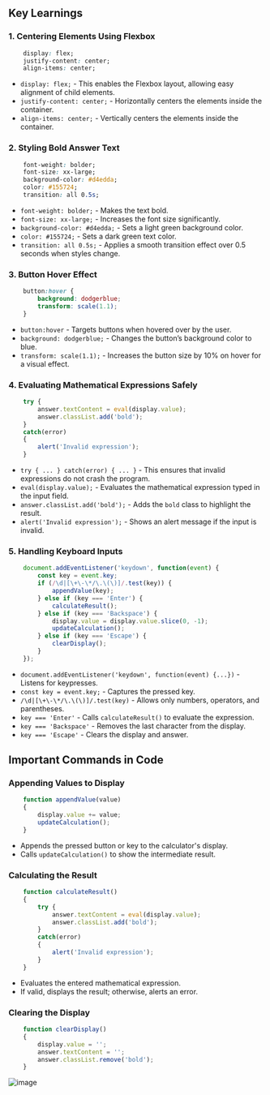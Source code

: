 ## Key Learnings

### 1. Centering Elements Using Flexbox
```css
    display: flex;
    justify-content: center;
    align-items: center;
```
- `display: flex;` - This enables the Flexbox layout, allowing easy alignment of child elements.
- `justify-content: center;` - Horizontally centers the elements inside the container.
- `align-items: center;` - Vertically centers the elements inside the container.

### 2. Styling Bold Answer Text
```css
    font-weight: bolder;
    font-size: xx-large;
    background-color: #d4edda;
    color: #155724;
    transition: all 0.5s;
```
- `font-weight: bolder;` - Makes the text bold.
- `font-size: xx-large;` - Increases the font size significantly.
- `background-color: #d4edda;` - Sets a light green background color.
- `color: #155724;` - Sets a dark green text color.
- `transition: all 0.5s;` - Applies a smooth transition effect over 0.5 seconds when styles change.

### 3. Button Hover Effect
```css
    button:hover {
        background: dodgerblue;
        transform: scale(1.1);
    }
```
- `button:hover` - Targets buttons when hovered over by the user.
- `background: dodgerblue;` - Changes the button’s background color to blue.
- `transform: scale(1.1);` - Increases the button size by 10% on hover for a visual effect.

### 4. Evaluating Mathematical Expressions Safely
```javascript
    try {
        answer.textContent = eval(display.value);
        answer.classList.add('bold');
    }
    catch(error)
    {
        alert('Invalid expression');
    }
```
- `try { ... } catch(error) { ... }` - This ensures that invalid expressions do not crash the program.
- `eval(display.value);` - Evaluates the mathematical expression typed in the input field.
- `answer.classList.add('bold');` - Adds the `bold` class to highlight the result.
- `alert('Invalid expression');` - Shows an alert message if the input is invalid.

### 5. Handling Keyboard Inputs
```javascript
    document.addEventListener('keydown', function(event) {
        const key = event.key;
        if (/\d|[\+\-\*/\.\(\)]/.test(key)) {
            appendValue(key);
        } else if (key === 'Enter') {
            calculateResult();
        } else if (key === 'Backspace') {
            display.value = display.value.slice(0, -1);
            updateCalculation();
        } else if (key === 'Escape') {
            clearDisplay();
        }
    });
```
- `document.addEventListener('keydown', function(event) {...})` - Listens for keypresses.
- `const key = event.key;` - Captures the pressed key.
- `/\d|[\+\-\*/\.\(\)]/.test(key)` - Allows only numbers, operators, and parentheses.
- `key === 'Enter'` - Calls `calculateResult()` to evaluate the expression.
- `key === 'Backspace'` - Removes the last character from the display.
- `key === 'Escape'` - Clears the display and answer.

## Important Commands in Code

### Appending Values to Display
```javascript
    function appendValue(value)
    {
        display.value += value;
        updateCalculation();
    }
```
- Appends the pressed button or key to the calculator's display.
- Calls `updateCalculation()` to show the intermediate result.

### Calculating the Result
```javascript
    function calculateResult()
    {
        try {
            answer.textContent = eval(display.value);
            answer.classList.add('bold');
        }
        catch(error)
        {
            alert('Invalid expression');
        }
    }
```
- Evaluates the entered mathematical expression.
- If valid, displays the result; otherwise, alerts an error.

### Clearing the Display
```javascript
    function clearDisplay()
    {
        display.value = '';
        answer.textContent = '';
        answer.classList.remove('bold');
    }
```
![image](https://github.com/user-attachments/assets/a802084b-f2b4-4eb2-b2e0-b8a340925c20)

